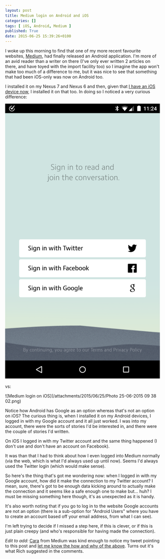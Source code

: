 ```yaml
---
layout: post
title: Medium login on Android and iOS
categories: []
tags: [ iOS, Android, Medium ]
published: True
date: 2015-06-25 15:39:26+0100
---
```


I woke up this morning to find that one of my more recent favourite websites,
[Medium](http://medium.com), had finally released an Android application.
I'm more of an avid reader than a writer on there (I've only ever written
2 articles on there, and have toyed with the import facility too) so I imagine
the app won't make too much of a difference to me, but it was nice to see
that something that had been iOS-only was now on Android too.

I installed it on my Nexus 7 and Nexus 6 and then, given that
[I have an iOS device now](http://blog.davep.org/2015/06/23/and-now-for-some-ios.html),
I installed it on that too. In doing so I noticed a very curious difference:

![Medium login on Android](/attachments/2015/06/25/Screenshot_2015-06-25-11-24-11.png)

vs:

![Medium login on iOS](/attachments/2015/06/25/Photo 25-06-2015 09 38 02.png)

Notice how Android has Google as an option whereas that's not an option on
iOS? The curious thing is, when I installed it on my Android devices,
I logged in with my Google account and it all just worked. I was into my
account, there were the sorts of stories I'd be interested in, and there were
the couple of stories I'd written.

On iOS I logged in with my Twitter account and the same thing happened (I
don't use and don't have an account on Facebook).

It was than that I had to think about how I even logged into Medium normally
(via the web, which is what I'd always used up until now). Seems I'd always
used the Twitter login (which would make sense).

So here's the thing that's got me wondering now: when I logged in with my
Google account, how did it make the connection to my Twitter account? I mean,
sure, there's got to be enough data kicking around to actually make the
connection and it seems like a safe enough one to make but... huh? I must be
missing something here though, it's as unexpected as it is handy.

It's also worth noting that if you go to log in to the website Google accounts
are not an option (there is a sub-option for "Android Users" where you have
to create an account based off your email address, from what I can see).

I'm left trying to decide if I missed a step here, if this is clever, or if this
is just plain creepy (and who's responsible for having made the connection).

*Edit to add:* [Cara](https://twitter.com/caramev) from Medium was kind enough
to notice my tweet pointing to this post and [let me know the how and why of
the above](https://twitter.com/caramev/status/614098764450496512). Turns out
it's what Rich suggested in the comments.